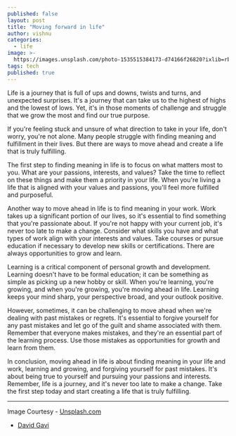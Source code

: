 ```yaml
---
published: false
layout: post
title: "Moving forward in life"
author: vishnu
categories:
  - life
image: >-
  https://images.unsplash.com/photo-1535515384173-d74166f26820?ixlib=rb-4.0.3&ixid=MnwxMjA3fDB8MHxwaG90by1wYWdlfHx8fGVufDB8fHx8&auto=format&fit=crop&w=2670&q=80
tags: tech
published: true
---
```

Life is a journey that is full of ups and downs, twists and turns, and unexpected surprises. It's a journey that can take us to the highest of highs and the lowest of lows. Yet, it's in those moments of challenge and struggle that we grow the most and find our true purpose.

If you're feeling stuck and unsure of what direction to take in your life, don't worry, you're not alone. Many people struggle with finding meaning and fulfillment in their lives. But there are ways to move ahead and create a life that is truly fulfilling.

The first step to finding meaning in life is to focus on what matters most to you. What are your passions, interests, and values? Take the time to reflect on these things and make them a priority in your life. When you're living a life that is aligned with your values and passions, you'll feel more fulfilled and purposeful.

Another way to move ahead in life is to find meaning in your work. Work takes up a significant portion of our lives, so it's essential to find something that you're passionate about. If you're not happy with your current job, it's never too late to make a change. Consider what skills you have and what types of work align with your interests and values. Take courses or pursue education if necessary to develop new skills or certifications. There are always opportunities to grow and learn.

Learning is a critical component of personal growth and development. Learning doesn't have to be formal education; it can be something as simple as picking up a new hobby or skill. When you're learning, you're growing, and when you're growing, you're moving ahead in life. Learning keeps your mind sharp, your perspective broad, and your outlook positive.

However, sometimes, it can be challenging to move ahead when we're dealing with past mistakes or regrets. It's essential to forgive yourself for any past mistakes and let go of the guilt and shame associated with them. Remember that everyone makes mistakes, and they're an essential part of the learning process. Use those mistakes as opportunities for growth and learn from them.

In conclusion, moving ahead in life is about finding meaning in your life and work, learning and growing, and forgiving yourself for past mistakes. It's about being true to yourself and pursuing your passions and interests. Remember, life is a journey, and it's never too late to make a change. Take the first step today and start creating a life that is truly fulfilling.

---

Image Courtesy - [Unsplash.com](https://unsplash.com)
- [David Gavi](https://unsplash.com/@davidgaviphoto)